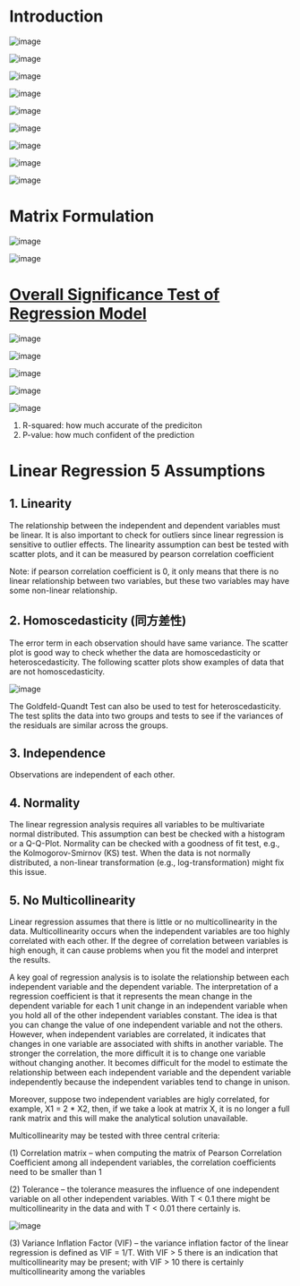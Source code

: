 # Introduction

![image](https://github.com/yangshiteng/Data-Science-Learning-Path/assets/60442877/340f7649-081f-419b-89bb-c093f97da59c)

![image](https://github.com/yangshiteng/Data-Science-Learning-Path/assets/60442877/e93367b3-c5de-4dfc-a8f2-cc8d0cd59b25)

![image](https://github.com/yangshiteng/Data-Science-Learning-Path/assets/60442877/2ed40f96-168d-4a11-9ea5-33e189714f1c)

![image](https://github.com/yangshiteng/Data-Science-Learning-Path/assets/60442877/9b88f4b7-115c-43d3-93c0-422169845aa2)

![image](https://github.com/yangshiteng/Data-Science-Learning-Path/assets/60442877/f04f6874-d6ab-4244-9d1b-82f34be8440d)

![image](https://github.com/yangshiteng/Data-Science-Learning-Path/assets/60442877/9ce0edf3-6f18-4134-8758-5a4ab28bd57f)

![image](https://github.com/yangshiteng/Data-Science-Learning-Path/assets/60442877/e0b10916-c01d-42ac-aa17-fc56b94c829c)

![image](https://github.com/yangshiteng/Data-Science-Learning-Path/assets/60442877/3802f81c-31ad-490f-a02a-323f764cfb91)

![image](https://github.com/yangshiteng/Data-Science-Learning-Path/assets/60442877/76767e96-cb78-4d92-a11b-76c266c40993)

# Matrix Formulation

![image](https://user-images.githubusercontent.com/60442877/147891201-066a731d-6e34-4fdc-abce-7ab0e6420572.png)

![image](https://user-images.githubusercontent.com/60442877/188330858-ba32f176-0f3b-4b3c-9739-fb71539c7b75.png)



# [Overall Significance Test of Regression Model](https://github.com/yangshiteng/StatQuest-Study-Notes/blob/main/Notes/F-test%20(Overall%20Significance%20Test%20of%20Regression%20Model).md)

![image](https://user-images.githubusercontent.com/60442877/187084817-eff50189-5165-42d7-97bc-cee75fd522d0.png)

![image](https://user-images.githubusercontent.com/60442877/187084965-decb9f54-a7e2-4834-90be-d5bf29c6a730.png)

![image](https://user-images.githubusercontent.com/60442877/187086275-15a668d4-ccf4-4458-ae2a-1a0c8535d6e5.png)

![image](https://user-images.githubusercontent.com/60442877/187086911-0645e060-1446-4142-99d4-ca469fb1e13d.png)

![image](https://user-images.githubusercontent.com/60442877/187087115-f382b5a5-06be-48ee-b7ac-99f09bf3b161.png)

1. R-squared: how much accurate of the prediciton
2. P-value: how much confident of the prediction

# Linear Regression 5 Assumptions

## 1. Linearity

The relationship between the independent and dependent variables must be linear.  It is also important to check for outliers since linear regression is sensitive to outlier effects.  The linearity assumption can best be tested with scatter plots, and it can be measured by pearson correlation coefficient 

Note: if pearson correlation coefficient is 0, it only means that there is no linear relationship between two variables, but these two variables may have some non-linear relationship.

## 2. Homoscedasticity (同方差性)

The error term in each observation should have same variance. The scatter plot is good way to check whether the data are homoscedasticity or heteroscedasticity. The following scatter plots show examples of data that are not homoscedasticity. 

![image](https://user-images.githubusercontent.com/60442877/188330242-080c8718-1dd5-4d0c-a241-7bce3c8977fa.png)

The Goldfeld-Quandt Test can also be used to test for heteroscedasticity.  The test splits the data into two groups and tests to see if the variances of the residuals are similar across the groups.

## 3. Independence

Observations are independent of each other.
 
## 4. Normality

The linear regression analysis requires all variables to be multivariate normal distributed. This assumption can best be checked with a histogram or a Q-Q-Plot.  Normality can be checked with a goodness of fit test, e.g., the Kolmogorov-Smirnov (KS) test.  When the data is not normally distributed, a non-linear transformation (e.g., log-transformation) might fix this issue.

## 5. No Multicollinearity

Linear regression assumes that there is little or no multicollinearity in the data.  Multicollinearity occurs when the independent variables are too highly correlated with each other. If the degree of correlation between variables is high enough, it can cause problems when you fit the model and interpret the results.

A key goal of regression analysis is to isolate the relationship between each independent variable and the dependent variable. The interpretation of a regression coefficient is that it represents the mean change in the dependent variable for each 1 unit change in an independent variable when you hold all of the other independent variables constant. The idea is that you can change the value of one independent variable and not the others. However, when independent variables are correlated, it indicates that changes in one variable are associated with shifts in another variable. The stronger the correlation, the more difficult it is to change one variable without changing another. It becomes difficult for the model to estimate the relationship between each independent variable and the dependent variable independently because the independent variables tend to change in unison.

Moreover, suppose two independent variables are higly correlated, for example, X1 = 2 * X2, then, if we take a look at matrix X, it is no longer a full rank matrix and this will make the analytical solution unavailable. 

Multicollinearity may be tested with three central criteria:

(1) Correlation matrix – when computing the matrix of Pearson Correlation Coefficient among all independent variables, the correlation coefficients need to be smaller than 1

(2) Tolerance – the tolerance measures the influence of one independent variable on all other independent variables. With T < 0.1 there might be multicollinearity in the data and with T < 0.01 there certainly is.

![image](https://user-images.githubusercontent.com/60442877/188330631-0a33a3a8-665e-4e86-8aa6-855fa069bb3a.png)

(3) Variance Inflation Factor (VIF) – the variance inflation factor of the linear regression is defined as VIF = 1/T. With VIF > 5 there is an indication that multicollinearity may be present; with VIF > 10 there is certainly multicollinearity among the variables












